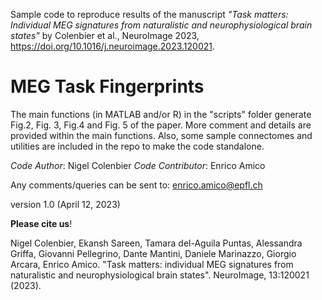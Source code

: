 Sample code to reproduce results of the manuscript *"Task matters: Individual MEG signatures from naturalistic and neurophysiological brain states"* by Colenbier et al., NeuroImage 2023, https://doi.org/10.1016/j.neuroimage.2023.120021.

# MEG Task Fingerprints

The main functions (in MATLAB and/or R) in the "scripts" folder generate Fig.2, Fig. 3, Fig.4 and Fig. 5 of the paper. More comment and details are provided within the main functions. Also, some sample connectomes and utilities are included in the repo to make the code standalone. 

*Code Author*: Nigel Colenbier
*Code Contributor*: Enrico Amico

Any comments/queries can be sent to: enrico.amico@epfl.ch

version 1.0 (April 12, 2023)

**Please cite us**! 

Nigel Colenbier, Ekansh Sareen, Tamara del-Aguila Puntas, Alessandra Griffa, Giovanni Pellegrino, Dante Mantini, Daniele Marinazzo, Giorgio Arcara, Enrico Amico. "Task matters: individual MEG signatures from naturalistic and neurophysiological brain states". NeuroImage, 13:120021 (2023).

